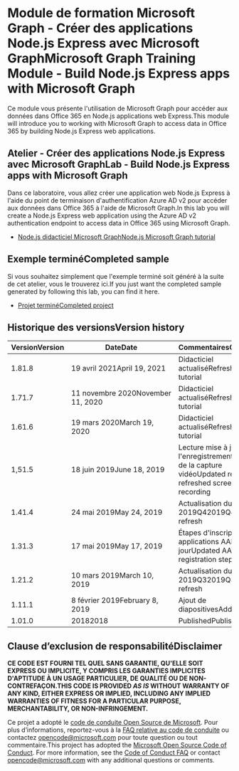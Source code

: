 # <a name="microsoft-graph-training-module---build-nodejs-express-apps-with-microsoft-graph"></a><span data-ttu-id="e8cb0-101">Module de formation Microsoft Graph - Créer des applications Node.js Express avec Microsoft Graph</span><span class="sxs-lookup"><span data-stu-id="e8cb0-101">Microsoft Graph Training Module - Build Node.js Express apps with Microsoft Graph</span></span>

<span data-ttu-id="e8cb0-102">Ce module vous présente l'utilisation de Microsoft Graph pour accéder aux données dans Office 365 en Node.js applications web Express.</span><span class="sxs-lookup"><span data-stu-id="e8cb0-102">This module will introduce you to working with Microsoft Graph to access data in Office 365 by building Node.js Express web applications.</span></span>

## <a name="lab---build-nodejs-express-apps-with-microsoft-graph"></a><span data-ttu-id="e8cb0-103">Atelier - Créer des applications Node.js Express avec Microsoft Graph</span><span class="sxs-lookup"><span data-stu-id="e8cb0-103">Lab - Build Node.js Express apps with Microsoft Graph</span></span>

<span data-ttu-id="e8cb0-104">Dans ce laboratoire, vous allez créer une application web Node.js Express à l'aide du point de terminaison d'authentification Azure AD v2 pour accéder aux données dans Office 365 à l'aide de Microsoft Graph.</span><span class="sxs-lookup"><span data-stu-id="e8cb0-104">In this lab you will create a Node.js Express web application using the Azure AD v2 authentication endpoint to access data in Office 365 using Microsoft Graph.</span></span>

- [<span data-ttu-id="e8cb0-105">Node.js didacticiel Microsoft Graph</span><span class="sxs-lookup"><span data-stu-id="e8cb0-105">Node.js Microsoft Graph tutorial</span></span>](https://docs.microsoft.com/graph/training/node-tutorial)

## <a name="completed-sample"></a><span data-ttu-id="e8cb0-106">Exemple terminé</span><span class="sxs-lookup"><span data-stu-id="e8cb0-106">Completed sample</span></span>

<span data-ttu-id="e8cb0-107">Si vous souhaitez simplement que l'exemple terminé soit généré à la suite de cet atelier, vous le trouverez ici.</span><span class="sxs-lookup"><span data-stu-id="e8cb0-107">If you just want the completed sample generated by following this lab, you can find it here.</span></span>

- [<span data-ttu-id="e8cb0-108">Projet terminé</span><span class="sxs-lookup"><span data-stu-id="e8cb0-108">Completed project</span></span>](demo)

## <a name="version-history"></a><span data-ttu-id="e8cb0-109">Historique des versions</span><span class="sxs-lookup"><span data-stu-id="e8cb0-109">Version history</span></span>

| <span data-ttu-id="e8cb0-110">Version</span><span class="sxs-lookup"><span data-stu-id="e8cb0-110">Version</span></span> |       <span data-ttu-id="e8cb0-111">Date</span><span class="sxs-lookup"><span data-stu-id="e8cb0-111">Date</span></span>        |                     <span data-ttu-id="e8cb0-112">Commentaires</span><span class="sxs-lookup"><span data-stu-id="e8cb0-112">Comments</span></span>                     |
| ------- | ----------------- | ------------------------------------------------ |
| <span data-ttu-id="e8cb0-113">1.8</span><span class="sxs-lookup"><span data-stu-id="e8cb0-113">1.8</span></span>     | <span data-ttu-id="e8cb0-114">19 avril 2021</span><span class="sxs-lookup"><span data-stu-id="e8cb0-114">April 19, 2021</span></span>    | <span data-ttu-id="e8cb0-115">Didacticiel actualisé</span><span class="sxs-lookup"><span data-stu-id="e8cb0-115">Refreshed tutorial</span></span>                               |
| <span data-ttu-id="e8cb0-116">1.7</span><span class="sxs-lookup"><span data-stu-id="e8cb0-116">1.7</span></span>     | <span data-ttu-id="e8cb0-117">11 novembre 2020</span><span class="sxs-lookup"><span data-stu-id="e8cb0-117">November 11, 2020</span></span> | <span data-ttu-id="e8cb0-118">Didacticiel actualisé</span><span class="sxs-lookup"><span data-stu-id="e8cb0-118">Refreshed tutorial</span></span>                               |
| <span data-ttu-id="e8cb0-119">1.6</span><span class="sxs-lookup"><span data-stu-id="e8cb0-119">1.6</span></span>     | <span data-ttu-id="e8cb0-120">19 mars 2020</span><span class="sxs-lookup"><span data-stu-id="e8cb0-120">March 19, 2020</span></span>    | <span data-ttu-id="e8cb0-121">Didacticiel actualisé</span><span class="sxs-lookup"><span data-stu-id="e8cb0-121">Refreshed tutorial</span></span>                               |
| <span data-ttu-id="e8cb0-122">1,5</span><span class="sxs-lookup"><span data-stu-id="e8cb0-122">1.5</span></span>     | <span data-ttu-id="e8cb0-123">18 juin 2019</span><span class="sxs-lookup"><span data-stu-id="e8cb0-123">June 18, 2019</span></span>     | <span data-ttu-id="e8cb0-124">Lecture mise à jour vers l'enregistrement actualisé de la capture vidéo</span><span class="sxs-lookup"><span data-stu-id="e8cb0-124">Updated readme to refreshed screencast recording</span></span> |
| <span data-ttu-id="e8cb0-125">1.4</span><span class="sxs-lookup"><span data-stu-id="e8cb0-125">1.4</span></span>     | <span data-ttu-id="e8cb0-126">24 mai 2019</span><span class="sxs-lookup"><span data-stu-id="e8cb0-126">May 24, 2019</span></span>      | <span data-ttu-id="e8cb0-127">Actualisation du contenu 2019Q4</span><span class="sxs-lookup"><span data-stu-id="e8cb0-127">2019Q4 content refresh</span></span>                           |
| <span data-ttu-id="e8cb0-128">1.3</span><span class="sxs-lookup"><span data-stu-id="e8cb0-128">1.3</span></span>     | <span data-ttu-id="e8cb0-129">17 mai 2019</span><span class="sxs-lookup"><span data-stu-id="e8cb0-129">May 17, 2019</span></span>      | <span data-ttu-id="e8cb0-130">Étapes d'inscription des applications AAD mises à jour</span><span class="sxs-lookup"><span data-stu-id="e8cb0-130">Updated AAD app registration steps</span></span>               |
| <span data-ttu-id="e8cb0-131">1.2</span><span class="sxs-lookup"><span data-stu-id="e8cb0-131">1.2</span></span>     | <span data-ttu-id="e8cb0-132">10 mars 2019</span><span class="sxs-lookup"><span data-stu-id="e8cb0-132">March 10, 2019</span></span>    | <span data-ttu-id="e8cb0-133">Actualisation du contenu 2019Q3</span><span class="sxs-lookup"><span data-stu-id="e8cb0-133">2019Q3 content refresh</span></span>                           |
| <span data-ttu-id="e8cb0-134">1.1</span><span class="sxs-lookup"><span data-stu-id="e8cb0-134">1.1</span></span>     | <span data-ttu-id="e8cb0-135">8 février 2019</span><span class="sxs-lookup"><span data-stu-id="e8cb0-135">February 8, 2019</span></span>  | <span data-ttu-id="e8cb0-136">Ajout de diapositives</span><span class="sxs-lookup"><span data-stu-id="e8cb0-136">Added slides</span></span>                                     |
| <span data-ttu-id="e8cb0-137">1.0</span><span class="sxs-lookup"><span data-stu-id="e8cb0-137">1.0</span></span>     | <span data-ttu-id="e8cb0-138">2018</span><span class="sxs-lookup"><span data-stu-id="e8cb0-138">2018</span></span>              | <span data-ttu-id="e8cb0-139">Published</span><span class="sxs-lookup"><span data-stu-id="e8cb0-139">Published</span></span>                                        |

## <a name="disclaimer"></a><span data-ttu-id="e8cb0-140">Clause d’exclusion de responsabilité</span><span class="sxs-lookup"><span data-stu-id="e8cb0-140">Disclaimer</span></span>

<span data-ttu-id="e8cb0-141">**CE CODE EST  FOURNI TEL QUEL SANS GARANTIE, QU'ELLE SOIT EXPRESS OU IMPLICITE, Y COMPRIS LES GARANTIES IMPLICITES D'APTITUDE À UN USAGE PARTICULIER, DE QUALITÉ OU DE NON-CONTREFAÇON.**</span><span class="sxs-lookup"><span data-stu-id="e8cb0-141">**THIS CODE IS PROVIDED *AS IS* WITHOUT WARRANTY OF ANY KIND, EITHER EXPRESS OR IMPLIED, INCLUDING ANY IMPLIED WARRANTIES OF FITNESS FOR A PARTICULAR PURPOSE, MERCHANTABILITY, OR NON-INFRINGEMENT.**</span></span>

<span data-ttu-id="e8cb0-p101">Ce projet a adopté le [code de conduite Open Source de Microsoft](https://opensource.microsoft.com/codeofconduct/). Pour plus d’informations, reportez-vous à la [FAQ relative au code de conduite](https://opensource.microsoft.com/codeofconduct/faq/) ou contactez [opencode@microsoft.com](mailto:opencode@microsoft.com) pour toute question ou tout commentaire.</span><span class="sxs-lookup"><span data-stu-id="e8cb0-p101">This project has adopted the [Microsoft Open Source Code of Conduct](https://opensource.microsoft.com/codeofconduct/). For more information, see the [Code of Conduct FAQ](https://opensource.microsoft.com/codeofconduct/faq/) or contact [opencode@microsoft.com](mailto:opencode@microsoft.com) with any additional questions or comments.</span></span>
